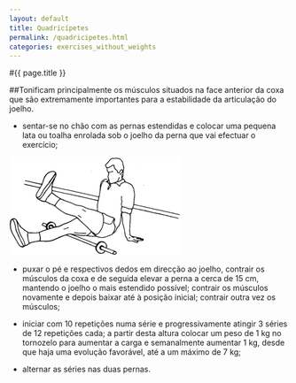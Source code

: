 ```yaml
---
layout: default
title: Quadricípetes
permalink: /quadricipetes.html
categories: exercises_without_weights
---
```


#{{ page.title }}

##Tonificam principalmente os músculos situados na face anterior da coxa que são extremamente importantes para a estabilidade da articulação do joelho.

* sentar-se no chão com as pernas estendidas e colocar uma pequena lata ou toalha enrolada sob o joelho da perna que vai efectuar o exercício;

![Quadricípetes](assets/dorsais-ou-lombares_clip_image002.gif)

* puxar o pé e respectivos dedos em direcção ao joelho, contrair os músculos da coxa e de seguida elevar a perna a cerca de 15 cm, mantendo o joelho o mais estendido possível; contrair os músculos novamente e depois baixar até à posição inicial; contrair outra vez os músculos;

* iniciar com 10 repetições numa série e progressivamente atingir 3 séries de 12 repetições cada; a partir desta altura colocar um peso de 1 kg no tornozelo para aumentar a carga e semanalmente aumentar 1 kg, desde que haja uma evolução favorável, até a um máximo de 7 kg;

* alternar as séries nas duas pernas.